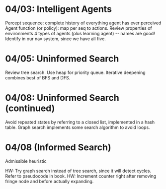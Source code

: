 

# 04/03: Intelligent Agents
<!-- Try incorporating this into OSUAR nav code -->
Percept sequence: complete history of everything agent has ever perceived
Agent function (or policy): map per seq to actions.
Review properties of environments
4 types of agents (plus learning agent) -- names are good! Identify in our nav system, since we have all five.

# 04/05: Uninformed Search
Review tree search.
Use heap for priority queue.
Iterative deepening combines best of BFS and DFS.

# 04/08: Uninformed Search (continued)
Avoid repeated states by referring to a closed list, implemented in a hash table.
Graph search implements some search algorithm to avoid loops.

# 04/08 (Informed Search)
Admissible heuristic

HW: Try graph search instead of tree search, since it will detect cycles. Refer to pseudocode in book.
HW: Increment counter right after removing fringe node and before actually expanding.


<!--
vim: syntax=markdown
-->

